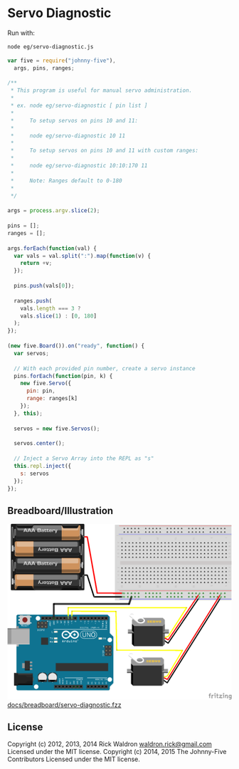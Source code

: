# Servo Diagnostic

Run with:
```bash
node eg/servo-diagnostic.js
```


```javascript
var five = require("johnny-five"),
  args, pins, ranges;

/**
 * This program is useful for manual servo administration.
 *
 * ex. node eg/servo-diagnostic [ pin list ]
 *
 *     To setup servos on pins 10 and 11:
 *
 *     node eg/servo-diagnostic 10 11
 *
 *     To setup servos on pins 10 and 11 with custom ranges:
 *
 *     node eg/servo-diagnostic 10:10:170 11
 *
 *     Note: Ranges default to 0-180
 *
 */

args = process.argv.slice(2);

pins = [];
ranges = [];

args.forEach(function(val) {
  var vals = val.split(":").map(function(v) {
    return +v;
  });

  pins.push(vals[0]);

  ranges.push(
    vals.length === 3 ?
    vals.slice(1) : [0, 180]
  );
});

(new five.Board()).on("ready", function() {
  var servos;

  // With each provided pin number, create a servo instance
  pins.forEach(function(pin, k) {
    new five.Servo({
      pin: pin,
      range: ranges[k]
    });
  }, this);

  servos = new five.Servos();

  servos.center();

  // Inject a Servo Array into the REPL as "s"
  this.repl.inject({
    s: servos
  });
});

```


## Breadboard/Illustration


![docs/breadboard/servo-diagnostic.png](breadboard/servo-diagnostic.png)
[docs/breadboard/servo-diagnostic.fzz](breadboard/servo-diagnostic.fzz)





## License
Copyright (c) 2012, 2013, 2014 Rick Waldron <waldron.rick@gmail.com>
Licensed under the MIT license.
Copyright (c) 2014, 2015 The Johnny-Five Contributors
Licensed under the MIT license.
